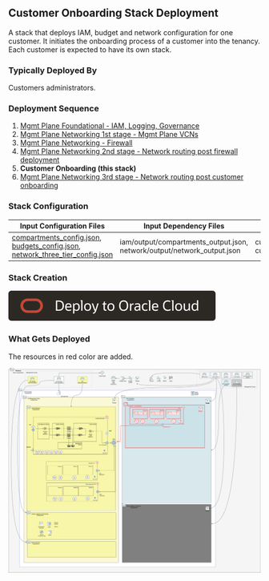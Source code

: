 ## Customer Onboarding Stack Deployment

A stack that deploys IAM, budget and network configuration for one customer. It initiates the onboarding process of a customer into the tenancy. Each customer is expected to have its own stack. 

### Typically Deployed By

Customers administrators.

### Deployment Sequence

1. [Mgmt Plane Foundational - IAM, Logging, Governance](./MPLANE-FOUNDATIONAL.md)
2. [Mgmt Plane Networking 1st stage - Mgmt Plane VCNs](./MPLANE-NETWORKING.md#stage1)
3. [Mgmt Plane Networking - Firewall](./MPLANE-FIREWALL.md)
4. [Mgmt Plane Networking 2nd stage - Network routing post firewall deployment](./MPLANE-NETWORKING.md#stage2)
5. **Customer Onboarding (this stack)**
6. [Mgmt Plane Networking 3rd stage - Network routing post customer onboarding](./MPLANE-NETWORKING.md#stage3)

### Stack Configuration

Input Configuration Files | Input Dependency Files | Generated Output
--------------------------|------------------------|------------------
[compartments_config.json](../customers/customer1/compartments_config.json), [budgets_config.json](../customers/customer1/budgets_config.json), [network_three_tier_config.json](../customers/customer1/network_three_tier_config.json) | iam/output/compartments_output.json, network/output/network_output.json  | customer1/output/compartments_output.json, customer1/output/network_output.json

### Stack Creation

[![Deploy_To_OCI](../images/DeployToOCI.svg)](https://cloud.oracle.com/resourcemanager/stacks/create?zipUrl=https://github.com/oracle-quickstart/terraform-oci-landing-zones-orchestrator/archive/refs/heads/main.zip&zipUrlVariables={"input_config_files_urls":"https://raw.githubusercontent.com/andrecorreaneto/oci-landing-zone-configuration/test/customers/customer1/compartments_config.json,https://raw.githubusercontent.com/andrecorreaneto/oci-landing-zone-configuration/test/customers/customer1/budgets_config.json,https://raw.githubusercontent.com/andrecorreaneto/oci-landing-zone-configuration/test/customers/customer1/network_three_tier_config.json","url_dependency_source_oci_bucket":"isv-terraform-runtime-bucket","url_dependency_source":"ocibucket","url_dependency_source_oci_objects":"iam/output/compartments_output.json,network/output/network_output.json","save_output":true,"oci_object_prefix":"customer1/output"})

### What Gets Deployed

The resources in red color are added.

![isv-pod-architecture-customer-1](../images/customer1.png)
